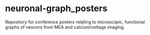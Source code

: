 # neuronal-graph_posters
Repository for conference posters relating to microscopic, functional graphs of neurons from MEA and calcium/voltage imaging.
